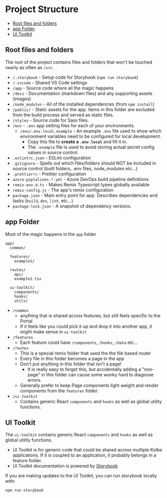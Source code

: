 # Project Structure

- [Root files and folders](#root-files-and-folders)
- [app Folder](#app-folder)
- [UI Toolkit](#ui-toolkit)

## Root files and folders

The root of the project contains files and folders that won't be touched nearly as often as `/src`.

- `/.storybook` - Setup code for Storybook (`npm run storybook`)
- `/.vscode` - Shared VS Code settings
- `/app` - Source code where all the magic happens
- `/docs` - Documentation (markdown files) and any supporting assets (images)
- `/node_modules` - All of the installed dependencies (from `npm install`)
- `/public/` - Static assets for the app. Items in this folder are excluded from the build process and served as static files.
- `/styles` - Source code for Sass files.
- `/env` - `.env` app setting files for each of your environments.
  - `/env/.env.local.example` - An example `.env` file used to show which environment variables need to be configured for local development.
    - Copy this file to **create a `.env.local`** and fill it in.
    - The `.example` file is used to avoid storing actual secret config values in source control.
- `.eslintrc.json` - ESLint configuration
- `.gitignore` - Spells out which files/folders should NOT be included in source control (built folders, .env files, node_modules etc...)
- `.prettierrc` - Prettier configuration
- `azure-piplelines.*.yml` - Azure DevOps build pipeline definitions
- `remix-env.d.ts` - Makes Remix Typescript types globally available
- `remix-config.js` - The app's remix configuration
- `package.json` - Main entry point for app. Describes dependencies and tasks (`build`, `dev`, `lint`, etc...)
- `package-lock.json` - A snapshot of dependency versions.

## app Folder

Most of the magic happens in the `app` folder

```
app/
  common/

  features/
    example1/

  routes/
    api/
    example1.tsx

  ui-toolkit/
    components/
    hooks/
    utils/
```

- `/common`
  - anything that is shared across features, but still feels specific to the Portal
  - If it feels like you could pick it up and drop it into another app, it might make sense in `ui-toolkit`
- `/features`
  - Each feature could have `/components`, `/hooks`, `/data` etc...
- `/routes`
  - This is a special remix folder that used the the file based router
  - Every file in this folder becomes a page in the app
  - Don't put anything in this folder that isn't a page!
    - It is really easy to forget this, but accidentally adding a "non-page" in this folder can cause some wonky hard to diagnose errors.
  - Generally prefer to keep Page components light weight and render components from the `features` folder.
- `/ui-toolkit`
  - Contains generic React `components` and `hooks` as well as global utility functions.

## UI Toolkit

The `ui-toolkit` contains generic React `components` and `hooks` as well as global utility functions.

- UI Toolkit is for generic code that could be shared across multiple Kolbe applications. If it is coupled to an application, it probably belongs in a feature folder.
- UI Toolkit documentation is powered by [Storybook](https://storybook.js.org/)

If you are making updates to the UI Toolkit, you can run storybook locally with:

```
npm run storybook
```
